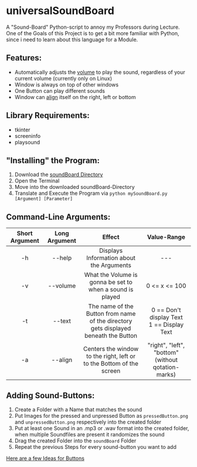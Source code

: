 # universalSoundBoard
A "Sound-Board" Python-script to annoy my Professors during Lecture.<br>
One of the Goals of this Project is to get a bit more familiar with Python, since i need to learn about this language for a Module.

## Features:
- Automatically adjusts the [volume](#command-line-arguments) to play the sound, regardless of your current volume (currently only on Linux)
- Window is always on top of other windows
- One Button can play different sounds
- Window can [align](#command-line-arguments) itself on the right, left or bottom

## Library Requirements:
- tkinter
- screeninfo
- playsound

## "Installing" the Program:
1. Download the [soundBoard Directory](./soundBoard)
2. Open the Terminal
3. Move into the downloaded soundBoard-Directory
4. Translate and Execute the Program via `python mySoundBoard.py [Argument] [Parameter]`

## Command-Line Arguments:
|Short Argument|Long Argument|Effect|Value-Range|
| :----------: | :---------: | :--: | :-------: |
|-h | --help | Displays Information about the Arguments | --- |
|-v | --volume | What the Volume is gonna be set to when a sound is played| 0 <= x <= 100 |
|-t | --text | The name of the Button from name of the directory<br> gets displayed beneath the Button | 0 == Don't display Text<br> 1 == Display Text|
|-a | --align | Centers the window to the right, left or to the Bottom of the screen | "right", "left", "bottom" (without qotation-marks) |

## Adding Sound-Buttons:
1. Create a Folder with a Name that matches the sound
2. Put Images for the pressed and unpressed Button as `pressedButton.png` and `unpressedButton.png` respectively into the created folder
3. Put at least one Sound in an .mp3 or .wav format into the created folder, when multiple Soundfiles are present it randomizes the sound
4. Drag the created Folder into the `soundBoard` Folder
5. Repeat the previous Steps for every sound-button you want to add

[Here are a few Ideas for Buttons](./SOUND_IDEAS.md)
